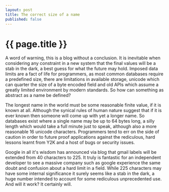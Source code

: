 ```yaml
---
layout: post
title: The correct size of a name
published: false
---
```

# {{ page.title }}
A word of warning, this is a blog without a conclusion. It is inevitable when
considering any constraint in a new system that the final values will be a stab
in the dark, a best guess for what the future may hold. Imposed data limits are a fact of life for programmers, 
as most common databases require a predefined size, there are limitations in 
available storage, unicode which can quarter the size of a byte encoded field and
old APIs which assume a greatly limited environment by modern standards. So how 
can something as abstract as a name be defined?

The longest name in the world must be some reasonable finite value, if it is
known at all. Although the synical rules of human nature suggest that if it is 
ever known then someone will come up with yet a longer name. So databases exist
where a single name may be up to 64 bytes long, a silly length which would take 
a full minute just to speak, although also a more reasonable 16 unicode 
characters. Programmers tend to err on the side of caution in order to future
proof applications against the rediculous, hard lessons learnt from Y2K and
a host of bugs or security issues. 

Google in all it's wisdom has announced via blog that gmail labels will be 
extended from 40 characters to 225. It truly is fantastic for an independent 
developer to see a massive company such as google experience the same 
doubt and confusion about a hard limit in a field. While 225 characters may have
some internal significance it surely seems like a stab in the dark, a huge number
intended to account for some rediculous unprecedented use. And will it work? It
certainly will.



